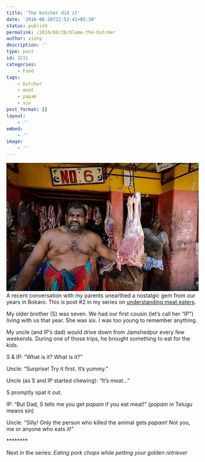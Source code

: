 ```yaml
---
title: 'The butcher did it'
date: '2016-08-28T22:52:41+05:30'
status: publish
permalink: /2016/08/28/blame-the-butcher
author: vishy
description: ''
type: post
id: 3211
categories: 
    - Food
tags:
    - butcher
    - meat
    - papam
    - sin
post_format: []
layout:
    - ''
embed:
    - ''
image:
    - ''
---
```

[![butcher_uk_pinterest_com](../../../../uploads/2016/08/butcher_uk_pinterest_com.jpg)](http://www.ulaar.com/2016/08/28/blame-the-butcher/butcher_uk_pinterest_com/)A recent conversation with my parents unearthed a nostalgic gem from our years in Bokaro. This is post #2 in my series on [understanding meat eaters](http://www.ulaar.com/2015/10/22/understanding-meat-eaters-through-the-lapsed-vegetarian-lens/).

My older brother (S) was seven. We had our first cousin (let’s call her “IP”) living with us that year. She was six. I was too young to remember anything.

My uncle (and IP’s dad) would drive down from Jamshedpur every few weekends. During one of those trips, he brought something to eat for the kids.

S &amp; IP: “What is it? What is it?”

Uncle: “Surprise! Try it first. It’s yummy.”

Uncle (as S and IP started chewing): “It’s meat…”

S promptly spat it out.

IP: “But Dad, S tells me you get *papam* if you eat meat!” (*papam* in Telugu means sin)

Uncle: “Silly! Only the person who killed the animal gets *papam*! Not you, me or anyone who eats it!”

\*\*\*\*\*\*\*\*

Next in the series: *Eating pork chops while petting your golden retriever*